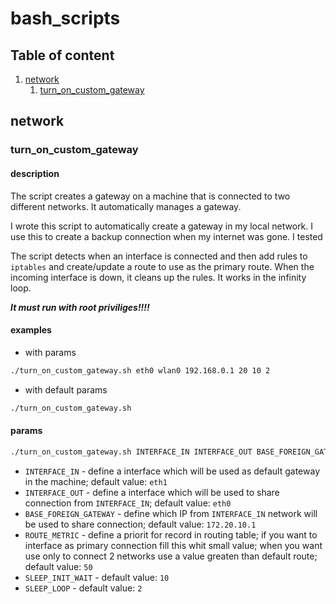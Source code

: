 # bash_scripts

## Table of content

1. [network](#network)
    1. [turn_on_custom_gateway](#turnoncustomgateway)

## network

### turn_on_custom_gateway

#### description

The script creates a gateway on a machine that is connected to two different networks. It automatically manages a gateway.

I wrote this script to automatically create a gateway in my local network. I use this to create a backup connection when my internet was gone. I tested 

The script detects when an interface is connected and then add rules to `iptables` and create/update a route to use as the primary route. When the incoming interface is down, it cleans up the rules.
It works in the infinity loop.

***It must run with root priviliges!!!!***

#### examples

- with params
```bash
./turn_on_custom_gateway.sh eth0 wlan0 192.168.0.1 20 10 2
```

- with default params
```bash
./turn_on_custom_gateway.sh
```

#### params

```bash
./turn_on_custom_gateway.sh INTERFACE_IN INTERFACE_OUT BASE_FOREIGN_GATEWAY ROUTE_METRIC SLEEP_INIT_WAIT SLEEP_LOOP
```

- `INTERFACE_IN` - define a interface which will be used as default gateway in the machine; default value: `eth1`
- `INTERFACE_OUT` - define a interface which will be used to share connection from `INTERFACE_IN`; default value: `eth0`
- `BASE_FOREIGN_GATEWAY` - define which IP from `INTERFACE_IN` network will be used to share connection; default value: `172.20.10.1`
- `ROUTE_METRIC` - define a priorit for record in routing table; if you want to interface as primary connection fill this whit small value; when you want use only to connect 2 networks use a value greaten than default route; default value: `50`
- `SLEEP_INIT_WAIT` - default value: `10`
- `SLEEP_LOOP` - default value: `2`
